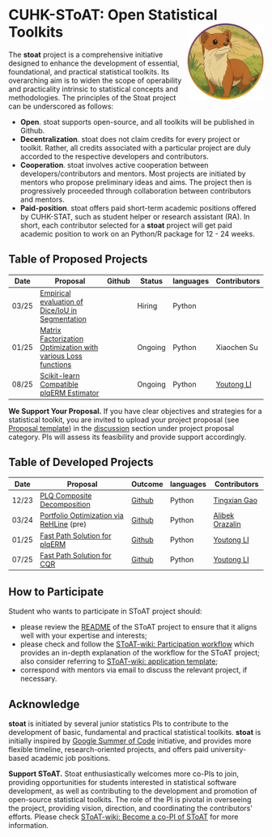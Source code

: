# CUHK-SToAT: Open Statistical Toolkits <a href="https://github.com/statmlben/nonlinear-causal"><img src="./figs/logo.png" align="right" height="150" /></a>

The **stoat** project is a comprehensive initiative designed to enhance the development of essential, foundational, and practical statistical toolkits. Its overarching aim is to widen the scope of operability and practicality intrinsic to statistical concepts and methodologies. The principles of the Stoat project can be underscored as follows:

- **Open**. stoat supports open-source, and all toolkits will be published in Github.
- **Decentralization**. stoat does not claim credits for every project or toolkit. Rather, all credits associated with a particular project are duly accorded to the respective developers and contributors.
- **Cooperation**. stoat involves active cooperation between developers/contributors and mentors. Most projects are initiated by mentors who propose preliminary ideas and aims. The project then is progressively proceeded through collaboration between contributors and mentors.
- **Paid-position**. stoat offers paid short-term academic positions offered by CUHK-STAT, such as student helper or research assistant (RA). In short, each contributor selected for a **stoat** project will get paid academic position to work on an Python/R package for 12 - 24 weeks.

## Table of Proposed Projects

| Date     | Proposal                                                     | Github | Status  | languages | Contributors                                 |
| -------- | ------------------------------------------------------------ | ------ | ------- | --------- | ------------------------------------------- |
| 03/25 | [Empirical evaluation of Dice/IoU in Segmentation](./md/dice.md) |        | Hiring | Python    |                                             |
| 01/25 | [Matrix Factorization Optimization with various Loss functions](./md/mfL.md) |        | Ongoing | Python    | Xiaochen Su                                             |
| 08/25 | [Scikit-learn Compatible plqERM Estimator](./md/plqERM_Estimator.md) |       | Ongoing | Python | [Youtong LI](https://github.com/Leona-LYT) |

<!-- | 12/23 | [PLQ Composite Decomposition](./md/plq.md)                   |   [PLQComposite](https://github.com/keepwith/PLQComposite)     | Done | [Ben Dai](https://www.bendai.org/), [Yixuan Qiu](https://statr.me/about/) | Python | [Tingxian Gao](https://github.com/keepwith) | @CUHK    | -->

**We Support Your Proposal.** If you have clear objectives and strategies for a statistical toolkit, you are invited to upload your project proposal (see [Proposal template](https://github.com/stoat-proj/SToAT/wiki/Proposal-template)) in the [discussion](https://github.com/stoat-proj/SToAT/discussions/new?category=project-proposal) section under project proposal category. PIs will assess its feasibility and provide support accordingly.

## Table of Developed Projects

| Date     | Proposal                                                     | Outcome | languages | Contributors                                |
| -------- | ------------------------------------------------------------ | ------- | --------- | ------------------------------------------- |
| 12/23 | [PLQ Composite Decomposition](./md/plq.md)                   |   [Github](https://github.com/keepwith/PLQComposite) | Python | [Tingxian Gao](https://github.com/keepwith) |
| 03/24 | [Portfolio Optimization via ReHLine](./md/PO_ReHLine.md) (pre) |   [Github](https://github.com/softmin/ReHLine-PO)   |  Python    |  [Alibek Orazalin](https://github.com/aorazalin)                       |
| 01/25 | [Fast Path Solution for plqERM](./md/path_plqERM.md) | [Github](https://github.com/softmin/ReHLine-python/tree/main/rehline) | Python | [Youtong LI](https://github.com/Leona-LYT) |
| 07/25 | [Fast Path Solution for CQR](./md/path_CQR.md) | [Github](https://github.com/softmin/ReHLine-python/tree/main/rehline) | Python | [Youtong LI](https://github.com/Leona-LYT) |

## How to Participate

Student who wants to participate in SToAT project should:

- please review the [README](https://github.com/stoat-proj/SToAT) of the SToAT project to ensure that it aligns well with your expertise and interests;
- please check and follow the [SToAT-wiki: Participation workflow](https://github.com/stoat-proj/SToAT/wiki/Participation-workflow) which provides an in-depth explanation of the workflow for the SToAT project; also consider referring to [SToAT-wiki: application template](https://github.com/stoat-proj/SToAT/wiki/application-template);
- correspond with mentors via email to discuss the relevant project, if necessary.

## Acknowledge

**stoat** is initiated by several junior statistics PIs to contribute to the development of basic, fundamental and practical statistical toolkits. **stoat** is initially inspired by [Google Summer of Code](https://github.com/rstats-gsoc) initiative, and provides more flexible timeline, research-oriented projects, and offers paid university-based academic job positions.

**Support SToAT.** Stoat enthusiastically welcomes more co-PIs to join, providing opportunities for students interested in statistical software development, as well as contributing to the development and promotion of open-source statistical toolkits. The role of the PI is pivotal in overseeing the project, providing vision, direction, and coordinating the contributors' efforts. Please check [SToAT-wiki: Become a co-PI of SToAT](https://github.com/stoat-proj/SToAT/wiki/Become-a-PI-of-SToAT) for more information.

<!-- ## Sponsors -->

<!-- <p float="left"> -->
  <!-- <a href="https://www.ugc.edu.hk/eng/ugc/index.html"><img src="./figs/ugc.png" align="left" height="120" /></a> -->
  <!-- <a href="https://www.sta.cuhk.edu.hk/"><img src="./figs/cuhk.png" align="left" height="120" /></a> -->
  <!-- <a href="https://www.cityu.edu.hk/"><img src="./figs/cityu.png" align="left" height="120" /></a> -->
<!-- </p> -->







